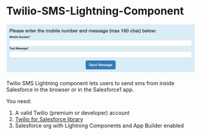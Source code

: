 # Twilio-SMS-Lightning-Component
![Twilio-SMS-Lightning-Component](src/TwilioSMSComponent.png)

Twilio SMS Lightning component lets users to send sms from inside Salesforce in the browser
or in the Salesforce1 app.

You need:
1. A valid Twilio (premium or developer) account
2. [Twilio for Salesforce library](https://www.twilio.com/docs/salesforce/install)
3. Salesforce org with Lightning Components and App Builder enabled
